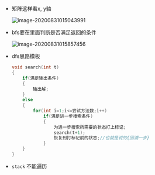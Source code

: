 + 矩阵这样看x, y轴

  ![image-20200831015043991](https://cdn.jsdelivr.net/gh/smallzhong/picgo-pic-bed@master/image-20200831015043991.png)

+ bfs要在里面判断是否满足返回的条件

  ![image-20200831015857456](https://cdn.jsdelivr.net/gh/smallzhong/picgo-pic-bed@master/image-20200831015857456.png)

+ dfs思路模板

  ```cpp
  void search(int t)
  {
      if(满足输出条件)
      {
          输出解;
      }
      else
      {
          for(int i=1;i<=尝试方法数;i++)
              if(满足进一步搜索条件)
              {
                  为进一步搜索所需要的状态打上标记;
                  search(t+1);
                  恢复到打标记前的状态;//也就是说的{回溯一步}
              }
      }
  }
  ```

+ `stack` 不能遍历